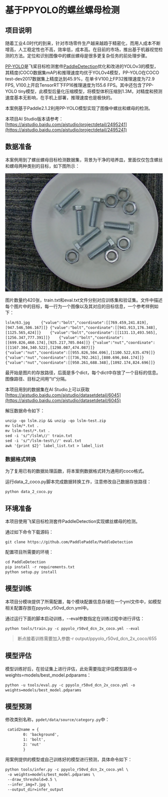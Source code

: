 # 基于PPYOLO的螺丝螺母检测


## 项目说明

随着工业4.0时代的到来，针对市场零件生产越来越趋于精密化，而用人成本不断增高，人工稳定性也不高，效率低，成本高。在目前的市场，推出基于机器视觉检测的方法。定位和识别图像中的螺丝螺母是很多更复杂任务的前处理步骤。

[PP-YOLO](https://arxiv.org/abs/2007.12099)是飞桨目标检测套件[PaddleDetection](https://github.com/PaddlePaddle/PaddleDetection)优化和改进的YOLOv3的模型，其精度(COCO数据集mAP)和推理速度均优于YOLOv4模型，PP-YOLO在COCO test-dev2017数据集上精度达到45.9%，在单卡V100上FP32推理速度为72.9 FPS, V100上开启TensorRT下FP16推理速度为155.6 FPS。其中还包含了PP-YOLO tiny模型，此模型后量化压缩模型，将模型体积压缩到1.3M，对精度和预测速度基本无影响，在手机上部署，推理速度也是极快的。

本案例基于Paddle2.1.2利用PP-YOLO模型实现了图像中螺丝和螺母的检测。


本项目AI Studio版本请参考：[https://aistudio.baidu.com/aistudio/projectdetail/2495241](https://aistudio.baidu.com/aistudio/projectdetail/2495241)


## 数据准备

本案例用到了螺丝螺母目标检测数据集，背景为干净的培养皿，里面仅仅包含螺丝和螺母两种类别的目标，如下图所示：

![](./images/data_demo.jpeg)

图片数量约420张，train.txt和eval.txt文件分别对应训练集和验证集。文件中描述每个图片中的目标，每一行为一个图像以及其对应的目标信息，一个参考样例如下：

```
lslm/63.jpg	 	{"value":"bolt","coordinate":[[769.459,241.819],[947.546,506.167]]}	{"value":"bolt","coordinate":[[941.913,176.348],[1125.565,424]]}	{"value":"bolt","coordinate":[[1131.13,493.565],[1256.347,777.391]]}	{"value":"bolt","coordinate":[[699.826,460.174],[925.217,705.044]]}	{"value":"nut","coordinate":[[1167.304,340.522],[1298.087,474.087]]}	{"value":"nut","coordinate":[[955.826,504.696],[1100.522,635.479]]}	{"value":"nut","coordinate":[[736,702.261],[880.696,844.174]]}	{"value":"nut","coordinate":[[950.261,688.348],[1092.174,824.696]]}
```

最开始是图片的存放路径，后面是多个dict，每个dict中存放了一个目标的信息。图像路径、目标之间用“\t”分隔。

本项目用到的数据集在AI Studio上可以获取[https://aistudio.baidu.com/aistudio/datasetdetail/6045](https://aistudio.baidu.com/aistudio/datasetdetail/6045)

解压数据命令如下：
```
unzip -qo lslm.zip && unzip -qo lslm-test.zip
mv lslm/*.txt .
mv lslm-test/*.txt .
sed -i 's/^/lslm\//' train.txt
sed -i 's/^/lslm-test\//' eval.txt
awk '{print $2}' label_list.txt > label_list
```

### 数据格式转换

为了复用已有的数据处理函数，将本案例数据格式转为通用的coco格式。

运行data_2_coco.py脚本完成数据转换工作，注意修改自己数据存放路径：
```
python data_2_coco.py
```

## 环境准备

本项目使用飞桨目标检测套件PaddleDetection实现螺丝螺母的检测。

通过如下命令下载源码：
```
git clone https://github.com/PaddlePaddle/PaddleDetection
```

配置项目所需要的环境：
```
cd PaddleDetection
pip install -r requirements.txt
python setup.py install
```


## 模型训练

本项目分模块提供了所需配置，每个模块配置信息存储在一个yml文件中，如模型相关配置存放在ppyolo_r50vd_dcn.yml中。

通过运行下面的脚本启动训练，--eval参数指定在训练过程中进行评估：
```
python tools/train.py -c ppyolo_r50vd_dcn_2x_coco.yml --eval
```

> 断点接着训练需要加入参数-r output/ppyolo_r50vd_dcn_2x_coco/655 

## 模型评估

模型训练好后，在验证集上进行评估，此处需要指定评估模型路径-o  weights=models/best_model.pdparams：
```
python -u tools/eval.py -c ppyolo_r50vd_dcn_2x_coco.yml -o weights=models/best_model.pdparams     
```

## 模型预测

修改类别名称，`ppdet/data/source/category.py`中：
```
 catid2name = {
        0: 'background',
        1: 'bolt',
        2: 'nut'
        }
```

用案例提供的模型或自己训练好的模型进行预测，具体命令如下：
```
python tools/infer.py -c ppyolo_r50vd_dcn_2x_coco.yml \
 -o weights=models/best_model.pdparams \
 --draw_threshold=0.5 \
 --infer_img=7.jpg \
 --output_dir=infer_output
```


